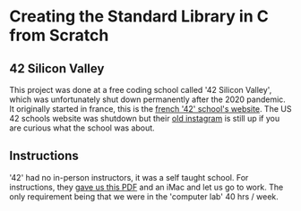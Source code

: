 # Creating the Standard Library in C from Scratch

## 42 Silicon Valley 
This project was done at a free coding school called '42 Silicon Valley', which was unfortunately shut down permanently after the 2020 pandemic. It originally started in france, this is the [french '42' school's website](https://42.fr/en/homepage/). The US 42 schools website was shutdown but their [old instagram](https://www.instagram.com/42siliconvalley/?hl=en) is still up if you are curious what the school was about.

## Instructions 

'42' had no in-person instructors, it was a self taught school. For instructions, they [gave us this PDF](https://github.com/wesleyZero/Std_C_Library_42SiliconValley/blob/main/Libft.pdf) and an iMac and let us go to work. The only requirement being that we were in the 'computer lab' 40 hrs / week. 
